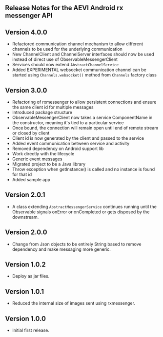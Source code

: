 ## Release Notes for the AEVI Android rx messenger API

## Version 4.0.0

* Refactored communication channel mechanism to allow different channels to be used for the underlying communication
* New ChannelClient and ChannelServer interfaces should now be used instead of direct use of ObservableMessengerClient
* Services should now extend `AbstractChannelService`
* Added EXPERIMENTAL websocket communication channel can be started using `Channels.websocket()` method from `Channels` factory class

## Version 3.0.0

* Refactoring of rxmessenger to allow persistent connections and ensure the same client id for multiple messages
* Introduced package structure
* ObservableMessengerClient now takes a service ComponentName in the constructor, meaning it's tied to a particular service
* Once bound, the connection will remain open until end of remote stream or closed by client
* Client id is now generated by the client and passed to the service
* Added event communication between service and activity
* Removed dependency on Android support lib
* Work directly with the lifecycle
* Generic event messages
* Migrated project to be a Java library
* Throw exception when getInstance() is called and no instance is found for that id
* Added sample app

## Version 2.0.1

* A class extending `AbstractMessengerService` continues running until the Observable signals onError or onCompleted or gets disposed by the downstream.

## Version 2.0.0

* Change from Json objects to be entirely String based to remove dependency and make messaging more generic.

## Version 1.0.2

* Deploy as jar files.

## Version 1.0.1

* Reduced the internal size of images sent using rxmessenger. 

## Version 1.0.0

* Initial first release.
